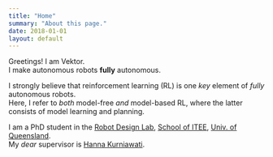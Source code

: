 ```yaml
---
title: "Home"
summary: "About this page."
date: 2018-01-01
layout: default
---
```


Greetings! I am Vektor. <br />
I make autonomous robots **fully** autonomous.

I strongly believe that reinforcement learning (RL) is one _key_ element of _fully_ autonomous robots. <br />
Here, I refer to _both_ model-free _and_ model-based RL, where the latter consists of model learning and planning.

I am a PhD student in the [Robot Design Lab](http://robotics.itee.uq.edu.au), [School of ITEE](http://www.itee.uq.edu.au/), [Univ. of Queensland](https://www.uq.edu.au/). <br />
My _dear_ supervisor is [Hanna Kurniawati](http://robotics.itee.uq.edu.au/~hannakur/dokuwiki/doku.php?id=wiki:welcome).

